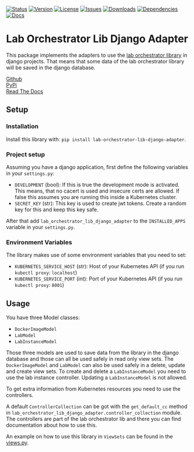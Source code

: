 [![Status](https://img.shields.io/pypi/status/lab-orchestrator-lib-django-adapter)](https://pypi.org/project/lab-orchestrator-lib-django-adapter/)
[![Version](https://img.shields.io/pypi/v/lab-orchestrator-lib-django-adapter?label=release)](https://pypi.org/project/lab-orchestrator-lib-django-adapter/)
[![License](https://img.shields.io/github/license/laborchestrator/laborchestratorlib-djangoadapter)](https://github.com/LabOrchestrator/laborchestratorlib-djangoadapter/blob/main/LICENSE)
[![Issues](https://img.shields.io/github/issues/laborchestrator/laborchestratorlib-djangoadapter)](https://github.com/laborchestrator/laborchestratorlib-djangoadapter/issues)
[![Downloads](https://img.shields.io/pypi/dw/lab-orchestrator-lib-django-adapter)](https://pypi.org/project/lab-orchestrator-lib-django-adapter/)
[![Dependencies](https://img.shields.io/librariesio/release/pypi/lab-orchestrator-lib-django-adapter)](https://libraries.io/pypi/lab-orchestrator-lib-django-adapter)
[![Docs](https://img.shields.io/readthedocs/laborchestratorlib-djangoadapter)](https://laborchestratorlib-djangoadapter.readthedocs.io/en/latest/)

# Lab Orchestrator Lib Django Adapter

This package implements the adapters to use the
[lab orchestrator library](https://github.com/LabOrchestrator/LabOrchestratorLib)
in django projects. That means that some data of the lab orchestrator library will be saved
in the django database.

[Github](https://github.com/LabOrchestrator/LabOrchestratorLib-DjangoAdapter)  
[PyPi](https://pypi.org/project/lab-orchestrator-lib-django-adapter/)  
[Read The Docs](https://laborchestratorlib-djangoadapter.readthedocs.io/en/latest/index.html)


## Setup
### Installation
Install this library with: `pip install lab-orchestrator-lib-django-adapter`.

### Project setup
Assuming you have a django application, first define the following variables in your `settings.py`:

- `DEVELOPMENT` (bool): If this is true the development mode is activated. This means, that no cacert is used and
  insecure certs are allowed. If false this assumes you are running this inside a Kubernetes cluster.
- `SECRET_KEY` (str): This key is used to create jwt tokens. Create a random key for this and keep this key safe.

After that add `lab_orchestrator_lib_django_adapter` to the `INSTALLED_APPS` variable in your `settings.py`.

### Environment Variables
The library makes use of some environment variables that you need to set:
- `KUBERNETES_SERVICE_HOST` (str): Host of your Kubernetes API (if you run `kubectl proxy`: `localhost`)
- `KUBERNETES_SERVICE_PORT` (int): Port of your Kubernetes API (if you run `kubectl proxy`: `8001`)

## Usage

You have three Model classes:

- `DockerImageModel`
- `LabModel`
- `LabInstanceModel`

Those three models are used to save data from the library in the django database and those can all be used safely in
read only view sets. The `DockerImageModel` and `LabModel` can also be used safely in a delete, update and create view
sets. To create and delete a `LabInstanceModel` you need to use the lab instance controller. Updating a
`LabInstanceModel` is not allowed.

To get extra information from Kubernetes resources you need to use the controllers.

A default `ControllerCollection` can be got with the `get_default_cc` method in
`lab_orchestrator_lib_django_adapter.controller_collection` module. The controllers are part of the lab orchestrator lib
and there you can find documentation about how to use this.

An example on how to use this library in `ViewSets` can be found in the
[views.py](https://github.com/LabOrchestrator/LabOrchestratorLib-DjangoAdapter/blob/main/lab_orchestrator_lib_django_adapter/views.py).
